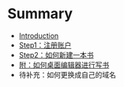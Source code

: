 # Summary

* [Introduction](README.md)
* [Step1：注册账户](o3001-qian-qi-zhun-bei.md)
* [Step2：如何新建一本书](yi-3001-ru-he-xin-jian-yi-ben-shu.md)
* [附：如何桌面编辑器进行写书](er-3001-ru-he-li-yong-ke-hu-duan-jin-xing-xie-shu.md)
* 待补充：如何更换成自己的域名

